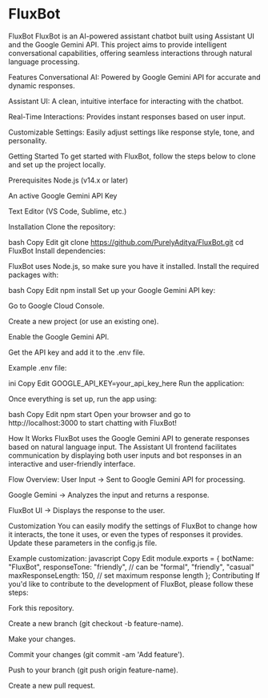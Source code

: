 # FluxBot

FluxBot
FluxBot is an AI-powered assistant chatbot built using Assistant UI and the Google Gemini API. This project aims to provide intelligent conversational capabilities, offering seamless interactions through natural language processing.

Features
Conversational AI: Powered by Google Gemini API for accurate and dynamic responses.

Assistant UI: A clean, intuitive interface for interacting with the chatbot.

Real-Time Interactions: Provides instant responses based on user input.

Customizable Settings: Easily adjust settings like response style, tone, and personality.

Getting Started
To get started with FluxBot, follow the steps below to clone and set up the project locally.

Prerequisites
Node.js (v14.x or later)

An active Google Gemini API Key

Text Editor (VS Code, Sublime, etc.)

Installation
Clone the repository:

bash
Copy
Edit
git clone https://github.com/PurelyAditya/FluxBot.git
cd FluxBot
Install dependencies:

FluxBot uses Node.js, so make sure you have it installed. Install the required packages with:

bash
Copy
Edit
npm install
Set up your Google Gemini API key:

Go to Google Cloud Console.

Create a new project (or use an existing one).

Enable the Google Gemini API.

Get the API key and add it to the .env file.

Example .env file:

ini
Copy
Edit
GOOGLE_API_KEY=your_api_key_here
Run the application:

Once everything is set up, run the app using:

bash
Copy
Edit
npm start
Open your browser and go to http://localhost:3000 to start chatting with FluxBot!

How It Works
FluxBot uses the Google Gemini API to generate responses based on natural language input. The Assistant UI frontend facilitates communication by displaying both user inputs and bot responses in an interactive and user-friendly interface.

Flow Overview:
User Input → Sent to Google Gemini API for processing.

Google Gemini → Analyzes the input and returns a response.

FluxBot UI → Displays the response to the user.

Customization
You can easily modify the settings of FluxBot to change how it interacts, the tone it uses, or even the types of responses it provides. Update these parameters in the config.js file.

Example customization:
javascript
Copy
Edit
module.exports = {
  botName: "FluxBot",
  responseTone: "friendly", // can be "formal", "friendly", "casual"
  maxResponseLength: 150,   // set maximum response length
};
Contributing
If you'd like to contribute to the development of FluxBot, please follow these steps:

Fork this repository.

Create a new branch (git checkout -b feature-name).

Make your changes.

Commit your changes (git commit -am 'Add feature').

Push to your branch (git push origin feature-name).

Create a new pull request.
